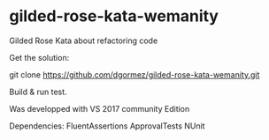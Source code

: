 # gilded-rose-kata-wemanity
Gilded Rose Kata about refactoring code


Get the solution:

git clone https://github.com/dgormez/gilded-rose-kata-wemanity.git

Build & run test. 

Was developped with VS 2017 community Edition

Dependencies:
FluentAssertions 
ApprovalTests
NUnit

